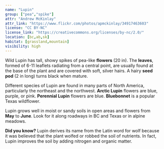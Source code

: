 ```yaml
---
name: "Lupin"
group: ["pea","spike"]
attr: "Andrew McKinlay"
attr_link: "https://www.flickr.com/photos/apmckinlay/34917463603"
license: "CC BY-NC"
license_link: "https://creativecommons.org/licenses/by-nc/2.0/"
location: [bc,ab,sk]
habitat: [grassland,mountain]
visibility: high 
---
```

Wild Lupin has tall, showy spikes of pea-like **flowers** (20 in). The **leaves**, formed of 6-11 leaflets radiating from a central point, are usually found at the base of the plant and are covered with soft, silver hairs. A hairy **seed pod** (2 in long) turns black when mature.

Different species of Lupin are found in many parts of North America, particularly the northeast and the northwest. **Arctic Lupin** flowers are blue, purple, or pink. **Perennial Lupin** flowers are blue. **Bluebonnet** is a popular Texas wildflower.

Lupin grows well in moist or sandy soils in open areas and flowers from **May** to **June**. Look for it along roadways in BC and Texas or in alpine meadows.

**Did you know?** Lupin derives its name from the Latin word for wolf because it was believed that the plant wolfed or robbed the soil of nutrients. In fact, Lupin improves the soil by adding nitrogen and organic matter.
